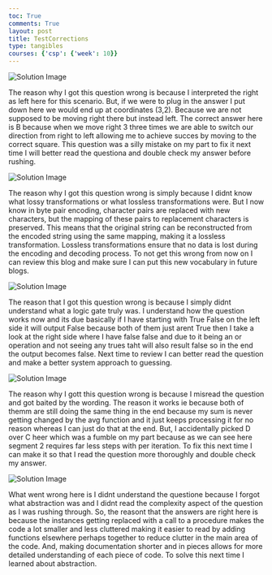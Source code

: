 ```yaml
---
toc: True
comments: True
layout: post
title: TestCorrections
type: tangibles
courses: {'csp': {'week': 10}}
---
```


![Solution Image](https://cdn.discordapp.com/attachments/1028150319961620510/1170854581740240936/image.png?ex=655a8e4d&is=6548194d&hm=218271976dc31ba8ca17a28795e84fed46bcd084db5a4d89311cf8d4769c4bd4&)


The reason why I got this question wrong is because I interpreted the right as left here for this scenario. But, if we were to plug in the answer I put down here we would end up at coordinates (3,2). Because we are not supposed to be moving right there but instead left. The correct answer here is B because when we move right 3 three times we are able to switch our direction from right to left allowing me to achieve succes by moving to the correct square. This question was a silly mistake on my part to fix it next time I will better read the questiona and double check my answer before rushing.

![Solution Image](https://cdn.discordapp.com/attachments/1028150319961620510/1170855855961427979/image.png?ex=655a8f7d&is=65481a7d&hm=8d05cacb6e90571d3e2fce13fa6e69e778a9dd2348558f9258582359519c6bf7&)


The reason why I got this question wrong is simply because I didnt know what lossy transformations or what lossless transformations were. But I now know in byte pair encoding, character pairs are replaced with new characters, but the mapping of these pairs to replacement characters is preserved. This means that the original string can be reconstructed from the encoded string using the same mapping, making it a lossless transformation. Lossless transformations ensure that no data is lost during the encoding and decoding process. To not get this wrong from now on I can review this blog and make sure I can put this new vocabulary in future blogs.

![Solution Image](https://cdn.discordapp.com/attachments/1028150319961620510/1170858394551332924/image.png?ex=655a91da&is=65481cda&hm=5d7591e15c425ca3a9feb79c5d1853c3fe6b3586c39454cca3fa66a9d450f627&)


The reason that I got this question wrong is because I simply didnt understand what a logic gate truly was. I understand how the question works now and its due basically if I have starting with True False on the left side it will output False because both of them just arent True then I take a look at the right side where I have false false and due to it being an or operation and not seeing any trues taht will also result false so in the end the output becomes false. Next time to review I can better read the question and make a better system approach to guessing.

![Solution Image](https://cdn.discordapp.com/attachments/1028150319961620510/1170859506905923584/image.png?ex=655a92e3&is=65481de3&hm=043098b83e33092717bc1df23e02ae309adeee7c36f97d85704641699892c35d&)


The reason why I gott this question wrong is because I misread the question and got baited by the wording. The reason it works ie because both of themm are still doing the same thing in the end because my sum is never getting changed by the avg function and it just keeps processing it for no reason whereas I can just do that at the end. But, I accidentally picked D over C heer which was a fumble on my part because as we can see here segment 2 requires far less steps with per iteration. To fix this next time I can make it so that I read the question more thoroughly and double check my answer.

![Solution Image](https://cdn.discordapp.com/attachments/1028150319961620510/1170860321196478494/image.png?ex=655a93a6&is=65481ea6&hm=f1f7a8ef7ce1964e53e9fd50d610d37fa33deeec9d69a1d7958bbb181580e3f7&)

What went wrong here is I didnt understand the questione because I forgot what abstraction was and I didnt read the complexity aspect of the question as I was rushing through. So, the reasont that the answers are right here is because the instances getting replaced with a call to a procedure makes the code a lot smaller and less cluttered making it easier to read by adding functions elsewhere perhaps together to reduce clutter in the main area of the code. And, making documentation shorter and in pieces allows for more detailed understanding of each piece of code. To solve this next time I learned about abstraction.
